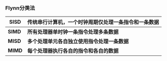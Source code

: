 ### Flynn分类法

| SISD     | 传统串行计算机，一个时钟周期仅处理一条指令和一条数据 |
| -------- | ---------------------------------------------------- |
| **SIMD** | **所有处理器单时钟一条指令处理多条数据**             |
| **MISD** | **多个处理单元各自独立使用指令处理一条数据**         |
| **MIMD** | **每个处理器执行各自的指令和各自的数据**             |

